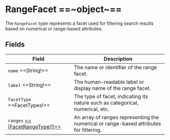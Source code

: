 # RangeFacet ==~object~==

The `RangeFacet` type represents a facet used for filtering search results based on numerical or range-based attributes.

## Fields

| Field                             | Description                                                                                       |
|-----------------------------------|---------------------------------------------------------------------------------------------------|
| `name` ==String!==                | The name or identifier of the range facet.                                                        |
| `label` ==String!==               | The human-readable label or display name of the range facet.                                      |
| `facetType` ==FacetTypes!==       | The type of facet, indicating its nature such as categorical, numerical, etc.                     |
| `ranges` [==[FacetRangeType!]!==](facet-range-type.md)   | An array of ranges representing the numerical or range-based attributes for filtering.            |

